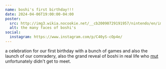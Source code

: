 ```yaml
---
name: boshi's first birthday!!!
date: 2024-04-06T19:00:00-04:00
poster:
  src: http://img3.wikia.nocookie.net/__cb20090729191957/nintendo/en/images/5/5a/Boshi.jpg
  alt: the many faces of boshi's
social:
  instagram: https://www.instagram.com/p/C40yS-cOp4e/
---
```


a celebration for our first birthday with a bunch of games and also the launch of our comradery, also the grand reveal of boshi in real life who <a href="https://mut.media">mut</a> unfortunately didn't get to meet.
